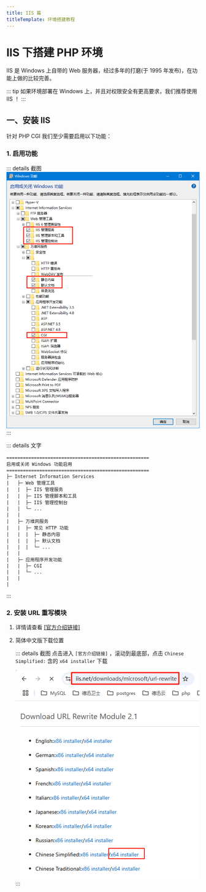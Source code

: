 ```yaml
---
title: IIS 篇
titleTemplate: 环境搭建教程
---
```


# IIS 下搭建 PHP 环境

IIS 是 Windows 上自带的 Web 服务器，经过多年的打磨(于 1995 年发布)，在功能上做的比较完善。

::: tip
如果环境部署在 Windows 上，并且对权限安全有更高要求，我们推荐使用 IIS ！
:::

## 一、安装 IIS

针对 PHP CGI 我们至少需要启用以下功能：

### 1. 启用功能

::: details 截图
![Windows上启用IIS功能](/assets/iis/enable-iis.png)
:::

::: details 文字

```
====================================================
启用或关闭 Windows 功能启用
====================================================
├─ Internet Information Services
|   ├─ Web 管理工具
|   |  ├─ IIS 管理服务
|   |  ├─ IIS 管理脚本和工具
|   |  ├─ IIS 管理控制台
|   |  └─ ...
|   |
|   ├─ 万维网服务
|   |  ├─ 常见 HTTP 功能
|   |  |  ├─ 静态内容
|   |  |  ├─ 默认文档
|   |  |  └─ ...
|   |
|   ├─ 应用程序开发功能
|   |  ├─ CGI
|   |  └─ ...
|   |
|
```

:::

### 2. 安装 URL 重写模块

1. 详情请查看 [[官方介绍链接]](https://www.iis.net/downloads/microsoft/url-rewrite)
2. 简体中文版下载位置

    ::: details 截图
    点击进入 `[官方介绍链接]` ，滚动到最底部，点击 `Chinese Simplified:` 含的 `x64 installer` 下载

    ![下载url重写模块](/assets/iis/url-rewrite.png)
    :::
